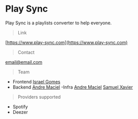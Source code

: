 # Play Sync

Play Sync is a playlists converter to help everyone.

> Link

[https://www.play-sync.com](https://www.play-sync.com)

> Contact

email@email.com

> Team

- Frontend
[Israel Gomes](https://www.linkedin.com/in/andregouveamaciel/)
- Backend
[Andre Maciel](https://www.linkedin.com/in/israel-gomes-04407718b/)
-Infra
[Andre Maciel](https://www.linkedin.com/in/israel-gomes-04407718b/)
[Samuel Xavier](https://www.linkedin.com/in/samuel-xavier-melo/)


> Providers supported

- Spotify
- Deezer
